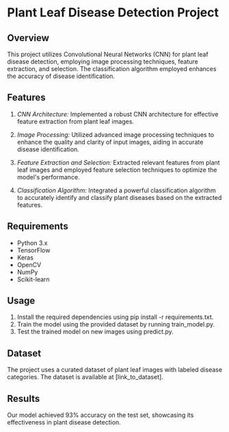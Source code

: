 # Plant Leaf Disease Detection Project

## Overview

This project utilizes Convolutional Neural Networks (CNN) for plant leaf disease detection, employing image processing techniques, feature extraction, and selection. The classification algorithm employed enhances the accuracy of disease identification.

## Features

1. *CNN Architecture:* Implemented a robust CNN architecture for effective feature extraction from plant leaf images.

2. *Image Processing:* Utilized advanced image processing techniques to enhance the quality and clarity of input images, aiding in accurate disease identification.

3. *Feature Extraction and Selection:* Extracted relevant features from plant leaf images and employed feature selection techniques to optimize the model's performance.

4. *Classification Algorithm:* Integrated a powerful classification algorithm to accurately identify and classify plant diseases based on the extracted features.

## Requirements

- Python 3.x
- TensorFlow
- Keras
- OpenCV
- NumPy
- Scikit-learn

## Usage

1. Install the required dependencies using pip install -r requirements.txt.
2. Train the model using the provided dataset by running train_model.py.
3. Test the trained model on new images using predict.py.

## Dataset

The project uses a curated dataset of plant leaf images with labeled disease categories. The dataset is available at [link_to_dataset].

## Results

Our model achieved 93% accuracy on the test set, showcasing its effectiveness in plant disease detection.


